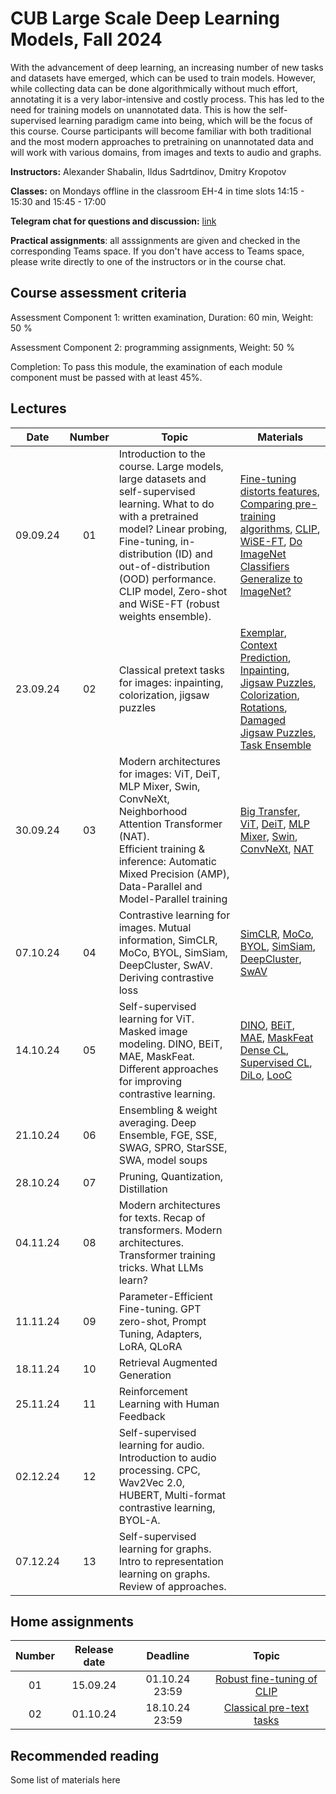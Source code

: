 # CUB Large Scale Deep Learning Models, Fall 2024

With the advancement of deep learning, an increasing number of new tasks and datasets have emerged, which can be used to train models. However, while collecting data can be done algorithmically without much effort, annotating it is a very labor-intensive and costly process. This has led to the need for training models on unannotated data. This is how the self-supervised learning paradigm came into being, which will be the focus of this course. Course participants will become familiar with both traditional and the most modern approaches to pretraining on unannotated data and will work with various domains, from images and texts to audio and graphs.

**Instructors:** Alexander Shabalin, Ildus Sadrtdinov, Dmitry Kropotov

**Classes:** on Mondays offline in the classroom EH-4 in time slots 14:15 - 15:30 and 15:45 - 17:00

**Telegram chat for questions and discussion:** [link](https://t.me/+jKSAP9vmxPo3NDFi)

**Practical assignments**: all asssignments are given and checked in the corresponding Teams space. If you don't have access to Teams space, please write directly to one of the instructors or in the course chat.

## Course assessment criteria

Assessment Component 1: written examination, Duration: 60 min, Weight: 50 %

Assessment Component 2: programming assignments, Weight: 50 %

Completion: To pass this module, the examination of each module component must be passed with at least
45%.

## Lectures

| Date | Number | Topic | Materials |
| :---: | :---: | --- | --- |
| 09.09.24  | 01  | Introduction to the course. Large models, large datasets and self-supervised learning. What to do with a pretrained model? Linear probing, Fine-tuning, in-distribution (ID) and out-of-distribution (OOD) performance. CLIP model, Zero-shot and WiSE-FT (robust weights ensemble). |  [Fine-tuning distorts features](https://arxiv.org/pdf/2202.10054), [Comparing pre-training algorithms](https://arxiv.org/pdf/2103.14005), [CLIP](https://arxiv.org/pdf/2103.00020), [WiSE-FT](https://arxiv.org/pdf/2109.01903), [Do ImageNet Classifiers Generalize to ImageNet?](https://arxiv.org/pdf/1902.10811)  |
| 23.09.24  | 02  | Classical pretext tasks for images: inpainting, colorization, jigsaw puzzles   |  [Exemplar](https://arxiv.org/abs/1406.6909), [Context Prediction](https://arxiv.org/abs/1505.05192), [Inpainting](https://arxiv.org/abs/1604.07379), [Jigsaw Puzzles](https://arxiv.org/abs/1603.09246), [Colorization](https://arxiv.org/abs/1603.08511), [Rotations](https://arxiv.org/abs/1803.07728), [Damaged Jigsaw Puzzles](https://arxiv.org/abs/1802.01880), [Task Ensemble](https://arxiv.org/abs/1708.07860) |
| 30.09.24  | 03  | Modern architectures for images: ViT, DeiT, MLP Mixer, Swin, ConvNeXt, Neighborhood Attention Transformer (NAT). <br> Efficient training & inference: Automatic Mixed Precision (AMP), Data-Parallel and Model-Parallel training | [Big Transfer](https://arxiv.org/pdf/1912.11370), [ViT](https://arxiv.org/abs/2010.11929), [DeiT](https://arxiv.org/abs/2012.12877), [MLP Mixer](https://arxiv.org/pdf/2105.01601), [Swin](https://arxiv.org/pdf/2103.14030), [ConvNeXt](https://arxiv.org/abs/2201.03545), [NAT](https://arxiv.org/abs/2204.07143) |
| 07.10.24  | 04  | Contrastive learning for images. Mutual information, SimCLR, MoCo, BYOL, SimSiam, DeepCluster, SwAV. Deriving contrastive loss | [SimCLR](https://arxiv.org/pdf/2002.05709.pdf), [MoCo](https://arxiv.org/pdf/1911.05722.pdf), [BYOL](https://arxiv.org/pdf/2006.07733.pdf), [SimSiam](https://arxiv.org/pdf/2011.10566.pdf), [DeepCluster](https://arxiv.org/pdf/1807.05520.pdf), [SwAV](https://arxiv.org/pdf/2006.09882.pdf) |
| 14.10.24  | 05  | Self-supervised learning for ViT. Masked image modeling. DINO, BEiT, MAE, MaskFeat. Different approaches for improving contrastive learning.  | [DINO](https://arxiv.org/pdf/2104.14294.pdf), [BEiT](https://arxiv.org/pdf/2106.08254.pdf), [MAE](https://arxiv.org/pdf/2111.06377.pdf), [MaskFeat](https://openaccess.thecvf.com/content/CVPR2022/papers/Wei_Masked_Feature_Prediction_for_Self-Supervised_Visual_Pre-Training_CVPR_2022_paper.pdf) <br> [Dense CL](https://arxiv.org/pdf/2011.09157.pdf), [Supervised CL](https://arxiv.org/pdf/2004.11362.pdf), [DiLo](https://arxiv.org/pdf/2004.06638.pdf), [LooC](https://arxiv.org/pdf/2008.05659.pdf) | 
| 21.10.24  | 06  | Ensembling & weight averaging. Deep Ensemble, FGE, SSE, SWAG, SPRO, StarSSE, SWA, model soups |  |
| 28.10.24  | 07  | Pruning, Quantization, Distillation |  |
| 04.11.24  | 08  | Modern architectures for texts. Recap of transformers. Modern architectures. Transformer training tricks. What LLMs learn? |  |
| 11.11.24  | 09  | Parameter-Efficient Fine-tuning. GPT zero-shot, Prompt Tuning, Adapters, LoRA, QLoRA |  |
| 18.11.24  | 10  | Retrieval Augmented Generation |  |
| 25.11.24  | 11  | Reinforcement Learning with Human Feedback |  |
| 02.12.24  | 12  | Self-supervised learning for audio. Introduction to audio processing. CPC, Wav2Vec 2.0, HUBERT, Multi-format contrastive learning, BYOL-A. |  |
| 07.12.24  | 13  | Self-supervised learning for graphs. Intro to representation learning on graphs. Review of approaches. |  |

## Home assignments

| Number | Release date | Deadline | Topic |
| :---: | :---: | :---: | :---: |
| 01 | 15.09.24 | 01.10.24 23:59 | [Robust fine-tuning of CLIP](https://github.com/isadrtdinov/lsdl-cub/blob/main/week01-finetune/homework/homework-week01.ipynb) |
| 02 | 01.10.24 | 18.10.24 23:59 | [Classical pre-text tasks](https://github.com/isadrtdinov/lsdl-cub/blob/main/week02-pretext/homework.md) |

## Recommended reading
Some list of materials here
